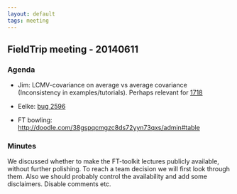 ```yaml
---
layout: default
tags: meeting
---
```


## FieldTrip meeting - 20140611

### Agenda

*  Jim: LCMV-covariance on average vs average covariance (Inconsistency in examples/tutorials). Perhaps relevant for [1718](http://bugzilla.fieldtriptoolbox.org/show_bug.cgi?id=1718)

*  Eelke: [bug 2596](http://bugzilla.fieldtriptoolbox.org/show_bug.cgi?id=2596)

*  FT bowling: http://doodle.com/38gspqcmgzc8ds72yyn73qxs/admin#table
### Minutes

We discussed whether to make the FT-toolkit lectures publicly available, without further polishing. To reach a team decision we will first look through them. Also we should probably control the availability and add some disclaimers. Disable comments etc.

